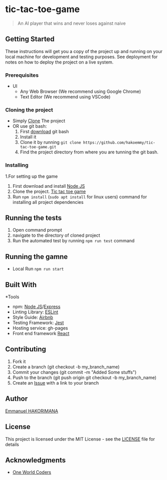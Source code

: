 # tic-tac-toe-game
> An AI player that wins and never loses against naive

## Getting Started

These instructions will get you a copy of the project up and running on your local machine for development and testing purposes. See deployment for notes on how to deploy the project on a live system.

### Prerequisites

* UI 
   * Any Web Browser (We recommend using Google Chrome)
   * Text Editor (We recommend using VSCode)
  
### Cloning the project

* Simply [Clone](https://github.com/hakoemmy/tic-tac-toe-game/archive/develop.zip) The project
* OR use git bash:
   1. First [download](https://git-scm.com/downloads) git bash
   2. Install it
   3. Clone it by running `git clone https://github.com/hakoemmy/tic-tac-toe-game.git`
   4. Find the project directory from where you are tunning the git bash.

### Installing

1.For setting up the game

   1. First download and install [Node JS](https://nodejs.org/en/download/)
   2. Clone the project. [Tic tac toe game](https://github.com/hakoemmy/tic-tac-toe-game)
   3. Run `npm install` (`sudo apt install` for linux users) command for installing all project dependencies

## Running the tests

  1. Open command prompt
  2. navigate to the directory of cloned project
  3. Run the automated test by running `npm run test` command

## Running the gamne 
  - Local
      Run ```npm run start```
## Built With
*Tools
   * npm: [Node JS](https://nodejs.org/)/[Express](https://expressjs.com/)
   * Linting Library: [ESLint](https://eslint.org)
   * Style Guide: [Airbnb](https://github.com/airbnb/javascript)
   * Testing Framework: [Jest](https://jestjs.io/)
   * Hosting service: gh-pages
   * Front end framework [React](https://reactjs.org/)
  


## Contributing
   1. Fork it
   2. Create a branch (git checkout -b my_branch_name)
   3. Commit your changes (git commit -m "Added Some stuffs")
   4. Push to the branch (git push origin git checkout -b my_branch_name)
   5. Create an [Issue](https://github.com/hakoemmy/tic-tac-toe-game/issues) with a link to your branch


## Author

[Emmanuel HAKORIMANA](https://github.com/hakoemmy)

## License

This project is licensed under the MIT License - see the [LICENSE](LICENCE.md) file for details

## Acknowledgments

* [One World Coders](https://www.oneworldcoders.com/)
